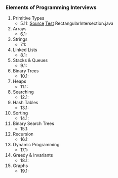 ### Elements of Programming Interviews

1. Primitive Types
    * 5.11: [Source](./src/main/java/moe/ijnji/epi/RectangularIntersection.java) [Test](./src/test/java/moe/ijnji/epi/RectangularIntersectionTest.java) RectangularIntersection.java
2. Arrays
    * 6.1:
3. Strings
    * 7.1:
4. Linked Lists
    * 8.1:
5. Stacks & Queues
    * 9.1:
6. Binary Trees
    * 10.1:
7. Heaps
    * 11.1:
8. Searching
    * 12.1:
9. Hash Tables
    * 13.1:
10. Sorting
    * 14.1:
11. Binary Search Trees
    * 15.1:
12. Recursion
    * 16.1:
13. Dynamic Programming
    * 17.1:
14. Greedy & Invariants
    * 18.1:
15. Graphs
    * 19.1:
